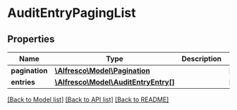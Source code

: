 # AuditEntryPagingList

## Properties
Name | Type | Description | Notes
------------ | ------------- | ------------- | -------------
**pagination** | [**\Alfresco\Model\Pagination**](Pagination.md) |  | [optional] 
**entries** | [**\Alfresco\Model\AuditEntryEntry[]**](AuditEntryEntry.md) |  | [optional] 

[[Back to Model list]](../README.md#documentation-for-models) [[Back to API list]](../README.md#documentation-for-api-endpoints) [[Back to README]](../README.md)


